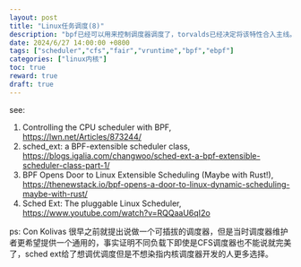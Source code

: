 ```yaml
---
layout: post
title: "Linux任务调度(8)"
description: "bpf已经可以用来控制调度器调度了，torvalds已经决定将该特性合入主线。"
date: 2024/6/27 14:00:00 +0800
tags: ["scheduler","cfs","fair","vruntime","bpf","ebpf"]
categories: ["linux内核"]
toc: true
reward: true
draft: true
---
```



see: 
1. Controlling the CPU scheduler with BPF, https://lwn.net/Articles/873244/
2. sched_ext: a BPF-extensible scheduler class, https://blogs.igalia.com/changwoo/sched-ext-a-bpf-extensible-scheduler-class-part-1/
3. BPF Opens Door to Linux Extensible Scheduling (Maybe with Rust!), https://thenewstack.io/bpf-opens-a-door-to-linux-dynamic-scheduling-maybe-with-rust/
4. Sched Ext: The pluggable Linux Scheduler, https://www.youtube.com/watch?v=RQQaaU6qI2o

ps: Con Kolivas 很早之前就提出说做一个可插拔的调度器，但是当时调度器维护者更希望提供一个通用的，事实证明不同负载下即使是CFS调度器也不能说就完美了，sched ext给了想调优调度但是不想染指内核调度器开发的人更多选择。